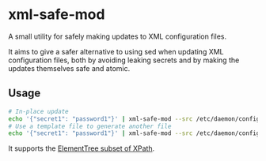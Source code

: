 # xml-safe-mod

A small utility for safely making updates to XML configuration files.

It aims to give a safer alternative to using sed when updating XML configuration files, both by avoiding leaking secrets and by making the updates themselves safe and atomic.

## Usage

```sh
# In-place update
echo '{"secret1": "password1"}' | xml-safe-mod --src /etc/daemon/config.xml --in-place --set secret1 ./xpath/expression
# Use a template file to generate another file
echo '{"secret1": "password1"}' | xml-safe-mod --src /etc/daemon/config.xml.in --dest /etc/daemon/config.xml --owner daemon --group daemon --perms 600 --set secret1 ./xpath/expression
```

It supports the [ElementTree subset of XPath](https://docs.python.org/3/library/xml.etree.elementtree.html#supported-xpath-syntax).
